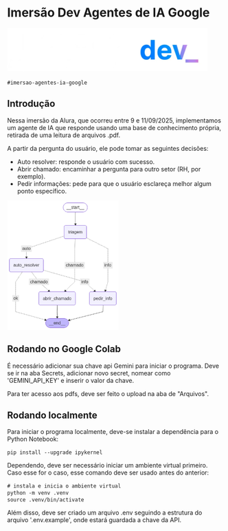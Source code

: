 # Imersão Dev Agentes de IA Google

<img src="docs/imersao.webp" height="100px">

<br/>

`#imersao-agentes-ia-google`

## Introdução

Nessa imersão da Alura, que ocorreu entre 9 e 11/09/2025, implementamos um agente de IA que responde usando uma base de conhecimento própria, retirada de uma leitura de arquivos .pdf.

A partir da pergunta do usuário, ele pode tomar as seguintes decisões:
- Auto resolver: responde o usuário com sucesso.
- Abrir chamado: encaminhar a pergunta para outro setor (RH, por exemplo).
- Pedir informações: pede para que o usuário esclareça melhor algum ponto específico.

<img src="docs/grafo_agente.png" height="300px">

## Rodando no Google Colab
É necessário adicionar sua chave api Gemini para iniciar o programa. Deve se ir na aba Secrets, adicionar novo secret, nomear como 'GEMINI_API_KEY' e inserir o valor da chave.

Para ter acesso aos pdfs, deve ser feito o upload na aba de "Arquivos".

## Rodando localmente
Para iniciar o programa localmente, deve-se instalar a dependência para o Python Notebook:

```
pip install --upgrade ipykernel
```

Dependendo, deve ser necessário iniciar um ambiente virtual primeiro. Caso esse for o caso, esse comando deve ser usado antes do anterior:

```
# instala e inicia o ambiente virtual
python -m venv .venv
source .venv/bin/activate
```

Além disso, deve ser criado um arquivo .env seguindo a estrutura do arquivo '.env.example', onde estará guardada a chave da API.